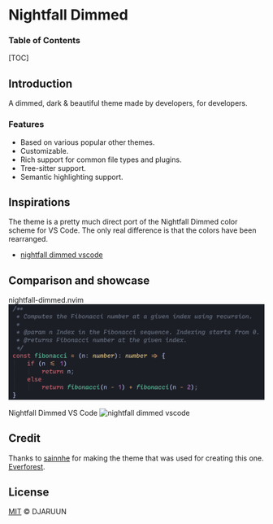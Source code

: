 # Nightfall Dimmed

### Table of Contents
[TOC]

## Introduction

A dimmed, dark & beautiful theme made by developers, for developers.

### Features

- Based on various popular other themes.
- Customizable.
- Rich support for common file types and plugins.
- Tree-sitter support.
- Semantic highlighting support.

## Inspirations

The theme is a pretty much direct port of the Nightfall Dimmed color scheme for VS Code. The only real difference is that the colors have been rearranged.

- [nightfall dimmed vscode](https://marketplace.visualstudio.com/items?itemName=einknuffy.nightfall-dimmed)

## Comparison and showcase

nightfall-dimmed.nvim
![nightfall-dimmed.nvim](./example.png)

Nightfall Dimmed VS Code
![nightfall dimmed vscode](https://raw.githubusercontent.com/kjellherzke/nightfall-theme/main/images/showcase-fibonacci.png)

## Credit

Thanks to [sainnhe](https://github.com/sainnhe) for making the theme that was used for creating this one. [Everforest](https://github.com/sainnhe/everforest).

## License

[MIT](./LICENSE) © DJARUUN
